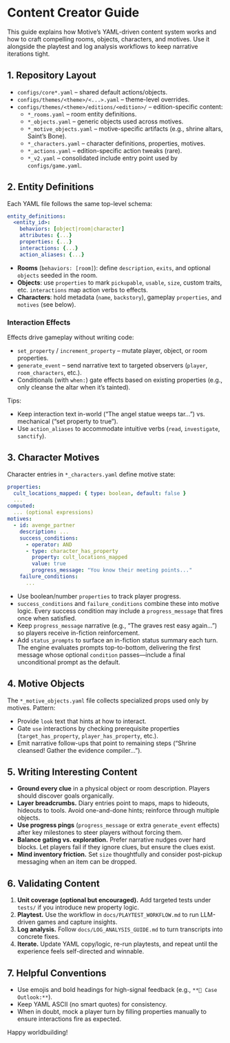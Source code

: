 # Content Creator Guide

This guide explains how Motive’s YAML-driven content system works and how to craft compelling rooms, objects, characters, and motives. Use it alongside the playtest and log analysis workflows to keep narrative iterations tight.

## 1. Repository Layout
- `configs/core*.yaml` – shared default actions/objects.
- `configs/themes/<theme>/<...>.yaml` – theme-level overrides.
- `configs/themes/<theme>/editions/<edition>/` – edition-specific content:
  - `*_rooms.yaml` – room entity definitions.
  - `*_objects.yaml` – generic objects used across motives.
  - `*_motive_objects.yaml` – motive-specific artifacts (e.g., shrine altars, Saint’s Bone).
  - `*_characters.yaml` – character definitions, properties, motives.
  - `*_actions.yaml` – edition-specific action tweaks (rare).
  - `*_v2.yaml` – consolidated include entry point used by `configs/game.yaml`.

## 2. Entity Definitions
Each YAML file follows the same top-level schema:
```yaml
entity_definitions:
  <entity_id>:
    behaviors: [object|room|character]
    attributes: {...}
    properties: {...}
    interactions: {...}
    action_aliases: {...}
```
- **Rooms** (`behaviors: [room]`): define `description`, `exits`, and optional `objects` seeded in the room.
- **Objects**: use `properties` to mark `pickupable`, `usable`, `size`, custom traits, etc. `interactions` map action verbs to effects.
- **Characters**: hold metadata (`name`, `backstory`), gameplay `properties`, and `motives` (see below).

### Interaction Effects
Effects drive gameplay without writing code:
- `set_property` / `increment_property` – mutate player, object, or room properties.
- `generate_event` – send narrative text to targeted observers (`player`, `room_characters`, etc.).
- Conditionals (with `when:`) gate effects based on existing properties (e.g., only cleanse the altar when it’s tainted).

Tips:
- Keep interaction text in-world (“The angel statue weeps tar…”) vs. mechanical (“set property to true”).
- Use `action_aliases` to accommodate intuitive verbs (`read`, `investigate`, `sanctify`).

## 3. Character Motives
Character entries in `*_characters.yaml` define motive state:
```yaml
properties:
  cult_locations_mapped: { type: boolean, default: false }
  ...
computed:
  ... (optional expressions)
motives:
  - id: avenge_partner
    description: ...
    success_conditions:
      - operator: AND
      - type: character_has_property
        property: cult_locations_mapped
        value: true
        progress_message: "You know their meeting points..."
    failure_conditions:
      ...
```
- Use boolean/number `properties` to track player progress.
- `success_conditions` and `failure_conditions` combine these into motive logic. Every success condition may include a `progress_message` that fires once when satisfied.
- Keep `progress_message` narrative (e.g., “The graves rest easy again…”) so players receive in-fiction reinforcement.
- Add `status_prompts` to surface an in-fiction status summary each turn. The engine evaluates prompts top-to-bottom, delivering the first message whose optional `condition` passes—include a final unconditional prompt as the default.

## 4. Motive Objects
The `*_motive_objects.yaml` file collects specialized props used only by motives. Pattern:
- Provide `look` text that hints at how to interact.
- Gate `use` interactions by checking prerequisite properties (`target_has_property`, `player_has_property`, etc.).
- Emit narrative follow-ups that point to remaining steps (“Shrine cleansed! Gather the evidence compiler…”).

## 5. Writing Interesting Content
- **Ground every clue** in a physical object or room description. Players should discover goals organically.
- **Layer breadcrumbs.** Diary entries point to maps, maps to hideouts, hideouts to tools. Avoid one-and-done hints; reinforce through multiple objects.
- **Use progress pings** (`progress_message` or extra `generate_event` effects) after key milestones to steer players without forcing them.
- **Balance gating vs. exploration.** Prefer narrative nudges over hard blocks. Let players fail if they ignore clues, but ensure the clues exist.
- **Mind inventory friction.** Set `size` thoughtfully and consider post-pickup messaging when an item can be dropped.

## 6. Validating Content
1. **Unit coverage (optional but encouraged).** Add targeted tests under `tests/` if you introduce new property logic.
2. **Playtest.** Use the workflow in `docs/PLAYTEST_WORKFLOW.md` to run LLM-driven games and capture insights.
3. **Log analysis.** Follow `docs/LOG_ANALYSIS_GUIDE.md` to turn transcripts into concrete fixes.
4. **Iterate.** Update YAML copy/logic, re-run playtests, and repeat until the experience feels self-directed and winnable.

## 7. Helpful Conventions
- Use emojis and bold headings for high-signal feedback (e.g., `**🧭 Case Outlook:**`).
- Keep YAML ASCII (no smart quotes) for consistency.
- When in doubt, mock a player turn by filling properties manually to ensure interactions fire as expected.

Happy worldbuilding!
